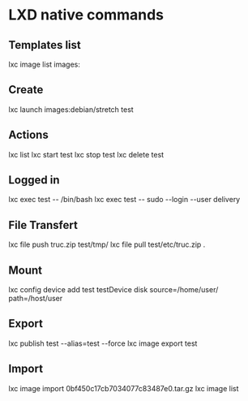 # LXD native commands

## Templates list

lxc image list images:

## Create

lxc launch images:debian/stretch test

## Actions

lxc list
lxc start test
lxc stop test
lxc delete test

## Logged in

lxc exec test -- /bin/bash
lxc exec test -- sudo --login --user delivery

## File Transfert

lxc file push truc.zip test/tmp/
lxc file pull test/etc/truc.zip .

## Mount

lxc config device add test testDevice disk source=/home/user/ path=/host/user 

## Export

lxc publish test --alias=test --force
lxc image export test

## Import

lxc image import 0bf450c17cb7034077c83487e0.tar.gz
lxc image list
